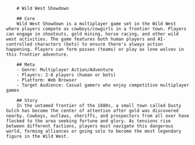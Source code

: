 
        # Wild West Showdown
    
        ## Core
        Wild West Showdown is a multiplayer game set in the Wild West where players compete as cowboys/cowgirls in a frontier town. Players can engage in shootouts, gold mining, horse racing, and other wild west activities. The game features both human players and AI-controlled characters (bots) to ensure there's always action happening. Players can form posses (teams) or play as lone wolves in this frontier adventure.
    
        ## Meta
        - Genre: Multiplayer Action/Adventure
        - Players: 2-8 players (human or bots)
        - Platform: Web Browser
        - Target Audience: Casual gamers who enjoy competitive multiplayer games
    
        ## Story
        In the untamed frontier of the 1880s, a small town called Dusty Gulch has become the center of attention after gold was discovered nearby. Cowboys, outlaws, sheriffs, and prospectors from all over have flocked to the area seeking fortune and glory. As tensions rise between different factions, players must navigate this dangerous world, forming alliances or going solo to become the most legendary figure in the Wild West.
        